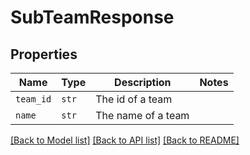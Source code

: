 # SubTeamResponse



## Properties
Name | Type | Description | Notes
------------ | ------------- | ------------- | -------------
| `team_id` | ```str``` |  The id of a team  |  |
| `name` | ```str``` |  The name of a team  |  |

[[Back to Model list]](../README.md#documentation-for-models) [[Back to API list]](../README.md#documentation-for-api-endpoints) [[Back to README]](../README.md)

